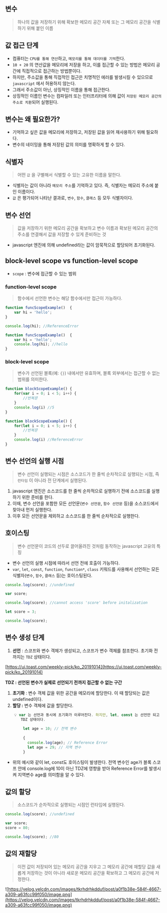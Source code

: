 ## 변수


> 하나의 값을 저장하기 위해 확보한 메모리 공간 자체 또는 그 메모리 공간을 식별하기 위해 붙인 이름
>

## 값 접근 단계


- 컴퓨터는 `CPU를 통해 연산`하고, `메모리를 통해 데이터를 기억`한다.
- `10 + 20` 의 연산값을 메모리에 저장을 하고, 이를 접근할 수 있는 방법은 메모리 공간에 직접적으로 접근하는 방법뿐이다.
- 하지만, 주소값을 통해 직접적인 접근은 치명적인 에러를 발생시킬 수 있으므로 `javascript` 에서 허용하지 않는다.
- 그래서 주소값이 아닌, 상징적인 이름을 통해 접근한다.
- 상징적인 이름인 변수는 컴파일러 또는 인터프리터에 의해 값이 `저장된 메모리 공간의 주소로 치환`되어 실행된다.

## 변수는 왜 필요한가?


- 기억하고 싶은 값을 메모리에 저장하고, 저장된 값을 읽어 재사용하기 위해 필요하다.
- 변수의 네이밍을 통해 저장된 값의 의미를 명확하게 할 수 있다.

## 식별자


> 어떤 `값` 을 구별해서 식별할 수 있는 고유한 이름을 말한다.
>
- 식별자는 값이 아니라 `메모리 주소`를 기억하고 있다. 즉, 식별자는 메모리 주소에 붙인 이름이다.
- `값` 은 평가되어 나타난 결과로, `변수`, `함수`, `클래스` 등 모두 식별자이다.

## 변수 선언


> 값을 저장하기 위한 메모리 공간을 확보하고 변수 이름과 확보된 메모리 공간의 주소를 연결해서 값을 저장할 수 있게 준비하는 것
>
- javascript 엔진에 의해 undefined라는 값이 암묵적으로 할당되어 초기화된다.

## block-level scope vs function-level scope


- `scope` : 변수에 접근할 수 있는 범위

### function-level scope

> 함수에서 선언한 변수는 해당 함수에서만 접근이 가능하다.
>

```jsx
function funcScopeExample()  {
	var hi = 'hello';
} 

console.log(hi); //ReferenceError
```

```jsx
function funcScopeExample()  {
	var hi = 'hello';
	console.log(hi); //hello
} 
```

### block-level scope

> 변수가 선언된 블록(예: `{}`) 내에서만 유효하며, 블록 외부에서는 접근할 수 없는 범위를 의미한다.
>

```jsx
function blockScopeExample() {
	for(var i = 0; i < 5; i++) {
		//반복문
	}
	console.log(i) //5
}
```

```jsx
function blockScopeExample() {
	for(let i = 0; i < 5; i++) {
		//반복문
	}
	console.log(i) //ReferenceError
}
```

## 변수 선언의 실행 시점


> 변수 선언이 실행되는 시점은 소스코드가 한 줄씩 순차적으로 실행되는 시점, 즉 `런타임` 이 아니라 전 단계에서 실행된다.
>
1. javascript 엔진은 소스코드를 한 줄씩 순차적으로 실행하기 전에 소스코드를 실행하기 위한 준비를 한다.
2. 이때, 변수 선언을 포함한 모든 선언문(`변수 선언문`, `함수 선언문` 등)을 소스코드에서 찾아내 먼저 실행한다.
3. 이후 모든 선언문을 제외하고 소스코드를 한 줄씩 순차적으로 실행한다.

## 호이스팅


> 변수 선언문이 코드의 선두로 끌어올려진 것처럼 동작하는 javascript 고유의 특징
>
- 변수 선언의 실행 시점에 따라서 선언 전에 호출이 가능하다.
- `var`, `let`, `const`, `function`, `function*`, `class` 키워드를 사용해서 선언하는 모든 식별자(`변수`, `함수`, `클래스` 등)는 호이스팅된다.

```jsx
console.log(score); //undefined

var score;
```

```jsx
console.log(score); //cannot access 'score' before initalization

let score = 3;

console.log(score);
```

## 변수 생성 단계


1. **선언** : 스코프와 변수 객체가 생성되고, 스코프가 변수 객체를 참조한다. 초기화 전까지는 `TDZ` 상태이다.

[https://ui.toast.com/weekly-pick/ko_20191014](https://ui.toast.com/weekly-pick/ko_20191014)

**TDZ : 선언된 변수가 실제로 선언되기 전까지 접근할 수 없는 구간**

1. **초기화** : 변수 객체 값을 위한 공간을 메모리에 할당한다. 이 때 할당되는 값은 undefined이다.
2. **할당 :** 변수 객체에 값을 할당한다.

```jsx
	💡 var 는 선언과 동시에 초기화가 이루어진다. 하지만, let, const 는 선언만 되고 초기화가 되지않는
	   TDZ 상태이다. 
	   
		let age = 10; // 전역 변수
		
		{
		  console.log(age); // Reference Error
		  let age = 29; // 지역 변수
		}
```

- 위의 예시와 같이 let, const도 호이스팅이 발생한다. 전역 변수인 age가 블록 스코프 안에 console.log에 10이 아닌 TDZ에 영향을 받아 Reference Error를 발생시켜 지역변수 age를 의미함을 알 수 있다.

## 값의 할당


> 소스코드가 순차적으로 실행되는 시점인 런타임에 실행된다.
>

```jsx
console.log(score); //undefined

var score;
score = 80;

console.log(score); //80
```

## 값의 재할당


> 이전 값이 저장되어 있는 메모리 공간을 지우고 그 메모리 공간에 재할당 값을 새롭게 저장하는 것이 아니라 새로운 메모리 공간을 확보하고 그 메모리 공간에 저정한다.
>

![https://velog.velcdn.com/images/tkrhdrhkdduf/post/a0f1b38e-584f-4667-a309-a63fcc99f050/image.png](https://velog.velcdn.com/images/tkrhdrhkdduf/post/a0f1b38e-584f-4667-a309-a63fcc99f050/image.png)